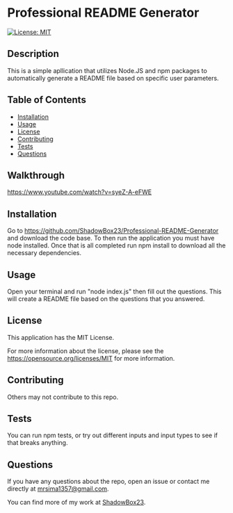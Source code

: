 # Professional README Generator
  [![License: MIT](https://img.shields.io/badge/License-MIT-yellow.svg)](https://opensource.org/licenses/MIT)
  ## Description
  This is a simple apllication that utilizes Node.JS and npm packages to automatically generate a README file based on specific user parameters.
  ## Table of Contents
  * [Installation](#installation)
  * [Usage](#usage)
  * [License](#license)
  * [Contributing](#contributing)
  * [Tests](#tests)
  * [Questions](#questions)
  
  ## Walkthrough
  https://www.youtube.com/watch?v=syeZ-A-eFWE
  
  ## Installation
  Go to https://github.com/ShadowBox23/Professional-README-Generator and download the code base. To then run the application you must have node installed. Once that is all completed run npm install to download all the necessary dependencies.

  ## Usage
  Open your terminal and run "node index.js" then fill out the questions. This will create a README file based on the questions that you answered.

  ## License
  This application has the MIT License.

  For more information about the license, please see the https://opensource.org/licenses/MIT for more information.

  ## Contributing
  Others may not contribute to this repo.

  ## Tests
  You can run npm tests, or try out different inputs and input types to see if that breaks anything.

  ## Questions
  If you have any questions about the repo, open an issue or contact me directly at mrsima1357@gmail.com.
  
  You can find more of my work at [ShadowBox23](https://github.com/ShadowBox23).


